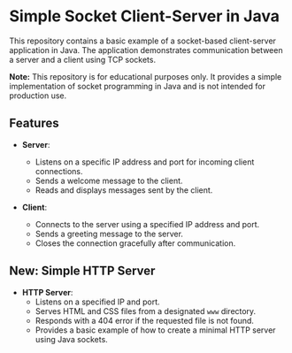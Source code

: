 # Simple Socket Client-Server in Java

This repository contains a basic example of a socket-based client-server application in Java. The application demonstrates communication between a server and a client using TCP sockets. 

**Note:** This repository is for educational purposes only. It provides a simple implementation of socket programming in Java and is not intended for production use.

## Features

- **Server**:
  - Listens on a specific IP address and port for incoming client connections.
  - Sends a welcome message to the client.
  - Reads and displays messages sent by the client.
  
- **Client**:
  - Connects to the server using a specified IP address and port.
  - Sends a greeting message to the server.
  - Closes the connection gracefully after communication.

## New: Simple HTTP Server

- **HTTP Server**:
  - Listens on a specified IP and port.
  - Serves HTML and CSS files from a designated `www` directory.
  - Responds with a 404 error if the requested file is not found.
  - Provides a basic example of how to create a minimal HTTP server using Java sockets.
